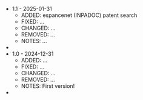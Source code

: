 * 1.1 - 2025-01-31
    * ADDED: espancenet (INPADOC) patent search
	* FIXED: ...
	* CHANGED: ...
	* REMOVED: ...
	* NOTES: ...
* 
* 1.0 - 2024-12-31
    * ADDED: ...
	* FIXED: ...
	* CHANGED: ...
	* REMOVED: ...
	* NOTES: First version!
* 
